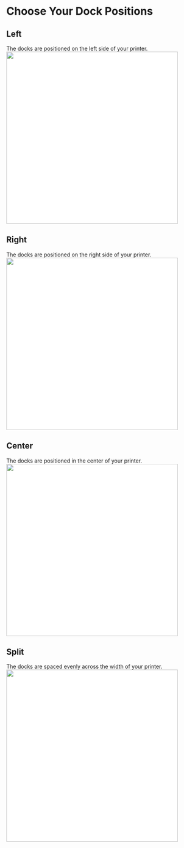 # Choose Your Dock Positions
## Left
The docks are positioned on the left side of your printer.
<img src="./images/Voron_300_76mm_2tools_left_THREAD.svg" style="margin:0px;background-color: #FFFFFF;" width="450"/>
## Right
The docks are positioned on the right side of your printer.
<img src="./images/Voron_300_76mm_2tools_right_THREAD.svg" style="margin:0px;background-color: #FFFFFF;" width="450"/>
## Center
The docks are positioned in the center of your printer.
<img src="./images/Voron_300_76mm_2tools_center_THREAD.svg" style="margin:0px;background-color: #FFFFFF;" width="450"/>
## Split
The docks are spaced evenly across the width of your printer.
<img src="./images/Voron_300_76mm_2tools_split_THREAD.svg" style="margin:0px;background-color: #FFFFFF;" width="450"/>
